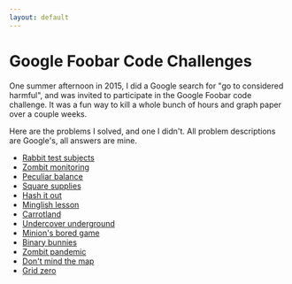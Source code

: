 ```yaml
---
layout: default
---
```

# Google Foobar Code Challenges

One summer afternoon in 2015, I did a Google search for
"go to considered harmful", and was invited to participate
in the Google Foobar code challenge.  It was a fun way to
kill a whole bunch of hours and graph paper over a couple
weeks.

Here are the problems I solved, and one I didn't.
All problem descriptions are Google's, all answers are mine.

* [Rabbit test subjects](rabbit_test_subjects.html)
* [Zombit monitoring](zombit_monitoring.html)
* [Peculiar balance](peculiar_balance.html)
* [Square supplies](square_supplies.html)
* [Hash it out](hash_it_out.html)
* [Minglish lesson](minglish_lesson.html)
* [Carrotland](carrotland.html)
* [Undercover underground](undercover_underground.html)
* [Minion's bored game](minions_bored_game.html)
* [Binary bunnies](binary_bunnies.html)
* [Zombit pandemic](zombit_pandemic.html)
* [Don't mind the map](dont_mind_the_map.html)
* [Grid zero](grid_zero.html)

